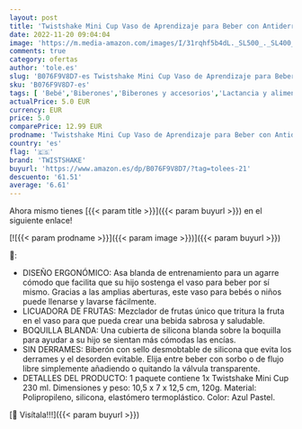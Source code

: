```yaml
---
layout: post
title: 'Twistshake Mini Cup Vaso de Aprendizaje para Beber con Antiderrame Boquilla de Blanda 230 ml  Taza de Entrenamiento para Sorber para Bebé y Mezclador de Frutas  Sin BPA  4+ Meses  Azul Pastel'
date: 2022-11-20 09:04:04
image: 'https://m.media-amazon.com/images/I/31rqhf5b4dL._SL500_._SL400_.jpg'
comments: true
category: ofertas
author: 'tole.es'
slug: 'B076F9V8D7-es Twistshake Mini Cup Vaso de Aprendizaje para Beber con...'
sku: 'B076F9V8D7-es'
tags: [ 'Bebé','Biberones','Biberones y accesorios','Lactancia y alimentación','Vasos con boquilla','bebé','twistshake','🇪🇸', ]
actualPrice: 5.0 EUR
currency: EUR
price: 5.0
comparePrice: 12.99 EUR
prodname: 'Twistshake Mini Cup Vaso de Aprendizaje para Beber con Antiderrame Boquilla de Blanda 230 ml  Taza de Entrenamiento para Sorber para Bebé y Mezclador de Frutas  Sin BPA  4+ Meses  Azul Pastel'
country: 'es'
flag: '🇪🇸'
brand: 'TWISTSHAKE'
buyurl: 'https://www.amazon.es/dp/B076F9V8D7/?tag=tolees-21'
descuento: '61.51'
average: '6.61'
---
```


Ahora mismo tienes [{{< param title >}}]({{< param buyurl >}}) en el siguiente enlace!

[![{{< param prodname >}}]({{< param image >}})]({{< param buyurl >}})

🔎:

- DISEÑO ERGONÓMICO: Asa blanda de entrenamiento para un agarre cómodo que facilita que su hijo sostenga el vaso para beber por sí mismo. Gracias a las amplias aberturas, este vaso para bebés o niños puede llenarse y lavarse fácilmente.
- LICUADORA DE FRUTAS: Mezclador de frutas único que tritura la fruta en el vaso para que pueda crear una bebida sabrosa y saludable.
- BOQUILLA BLANDA: Una cubierta de silicona blanda sobre la boquilla para ayudar a su hijo se sientan más cómodas las encías.
- SIN DERRAMES: Biberón con sello desmobtable de silicona que evita los derrames y el desorden evitable. Elija entre beber con sorbo o de flujo libre simplemente añadiendo o quitando la válvula transparente.
- DETALLES DEL PRODUCTO: 1 paquete contiene 1x Twistshake Mini Cup 230 ml. Dimensiones y peso: 10,5 x 7 x 12,5 cm, 120g. Material: Polipropileno, silicona, elastómero termoplástico. Color: Azul Pastel.

[🛒 Visítala!!!]({{< param buyurl >}})
